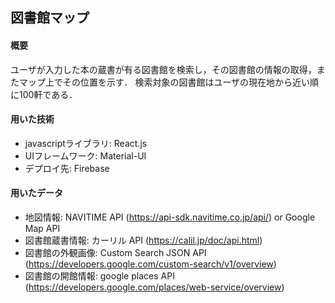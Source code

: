 ## 図書館マップ

#### 概要
ユーザが入力した本の蔵書が有る図書館を検索し，その図書館の情報の取得，またマップ上でその位置を示す．
検索対象の図書館はユーザの現在地から近い順に100軒である．

#### 用いた技術
- javascriptライブラリ: React.js
- UIフレームワーク:    Material-UI
- デプロイ先:   Firebase

#### 用いたデータ
- 地図情報:         NAVITIME API (https://api-sdk.navitime.co.jp/api/) or Google Map API
- 図書館蔵書情報:   カーリル API (https://calil.jp/doc/api.html)
- 図書館の外観画像: Custom Search JSON API (https://developers.google.com/custom-search/v1/overview)
- 図書館の開館情報: google places API (https://developers.google.com/places/web-service/overview)
